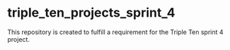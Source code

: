 # triple_ten_projects_sprint_4
This repository is created to fulfill  a requirement for the Triple Ten sprint 4 project.
